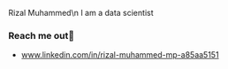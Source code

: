 Rizal Muhammed\n
I am a data scientist


### Reach me out📱
- www.linkedin.com/in/rizal-muhammed-mp-a85aa5151
